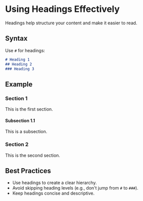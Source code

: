 # Using Headings Effectively

Headings help structure your content and make it easier to read.

## Syntax

Use `#` for headings:

```markdown
# Heading 1
## Heading 2
### Heading 3
```

## Example

### Section 1

This is the first section.

#### Subsection 1.1

This is a subsection.

### Section 2

This is the second section.

## Best Practices

- Use headings to create a clear hierarchy.
- Avoid skipping heading levels (e.g., don't jump from `#` to `###`).
- Keep headings concise and descriptive.
